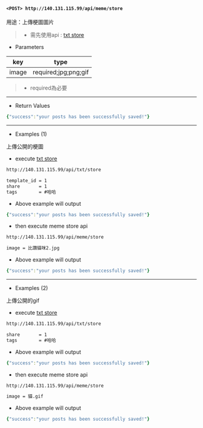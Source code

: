 #### `<POST> http://140.131.115.99/api/meme/store`

用途：上傳梗圖圖片

>* 需先使用api : [txt store](https://github.com/ntub-109205/api/blob/master/POST%20txt_store.md)

* Parameters

|key  |type                |
|-----|--------------------|
|image|required;jpg;png;gif|

>* required為必要

---

* Return Values

```yaml
{"success":"your posts has been successfully saved!"}
```

---

* Examples (1)

上傳公開的梗圖

* execute [txt store](https://github.com/ntub-109205/api/blob/master/POST%20txt_store.md)

```html
http://140.131.115.99/api/txt/store

template_id = 1
share       = 1
tags        = #哈哈
```

* Above example will output

```yaml
{"success":"your posts has been successfully saved!"}
```

* then execute meme store api

```html
http://140.131.115.99/api/meme/store

image = 比讚貓咪2.jpg
```

* Above example will output

```yaml
{"success":"your posts has been successfully saved!"}
```

---

* Examples (2)

上傳公開的gif

* execute [txt store](https://github.com/ntub-109205/api/blob/master/POST%20txt_store.md)

```html
http://140.131.115.99/api/txt/store

share       = 1
tags        = #哈哈
```

* Above example will output

```yaml
{"success":"your posts has been successfully saved!"}
```

* then execute meme store api

```html
http://140.131.115.99/api/meme/store

image = 貓.gif
```

* Above example will output

```yaml
{"success":"your posts has been successfully saved!"}
```